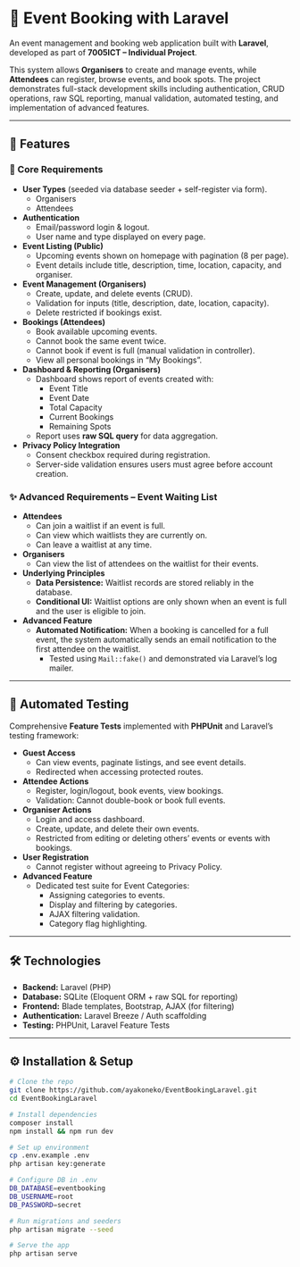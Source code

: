 # 📅 Event Booking with Laravel

An event management and booking web application built with **Laravel**, developed as part of **7005ICT – Individual Project**.  

This system allows **Organisers** to create and manage events, while **Attendees** can register, browse events, and book spots. The project demonstrates full-stack development skills including authentication, CRUD operations, raw SQL reporting, manual validation, automated testing, and implementation of advanced features.  

---

## 🚀 Features

### 🔹 Core Requirements
- **User Types** (seeded via database seeder + self-register via form).
  - Organisers
  - Attendees 
- **Authentication**
  - Email/password login & logout.
  - User name and type displayed on every page.
- **Event Listing (Public)**
  - Upcoming events shown on homepage with pagination (8 per page).
  - Event details include title, description, time, location, capacity, and organiser.
- **Event Management (Organisers)**
  - Create, update, and delete events (CRUD).
  - Validation for inputs (title, description, date, location, capacity).
  - Delete restricted if bookings exist.
- **Bookings (Attendees)**
  - Book available upcoming events.
  - Cannot book the same event twice.
  - Cannot book if event is full (manual validation in controller).
  - View all personal bookings in “My Bookings”.
- **Dashboard & Reporting (Organisers)**
  - Dashboard shows report of events created with:
    - Event Title
    - Event Date
    - Total Capacity
    - Current Bookings
    - Remaining Spots
  - Report uses **raw SQL query** for data aggregation.
- **Privacy Policy Integration**
  - Consent checkbox required during registration.
  - Server-side validation ensures users must agree before account creation.

### ✨ Advanced Requirements – Event Waiting List
- **Attendees**
  - Can join a waitlist if an event is full.
  - Can view which waitlists they are currently on.
  - Can leave a waitlist at any time.
- **Organisers**
  - Can view the list of attendees on the waitlist for their events.
- **Underlying Principles**
  - **Data Persistence:** Waitlist records are stored reliably in the database.
  - **Conditional UI:** Waitlist options are only shown when an event is full and the user is eligible to join.
- **Advanced Feature**
  - **Automated Notification:** When a booking is cancelled for a full event, the system automatically sends an email notification to the first attendee on the waitlist.  
      - Tested using `Mail::fake()` and demonstrated via Laravel’s log mailer.

---

## 🧪 Automated Testing

Comprehensive **Feature Tests** implemented with **PHPUnit** and Laravel’s testing framework:

- **Guest Access**
  - Can view events, paginate listings, and see event details.
  - Redirected when accessing protected routes.
- **Attendee Actions**
  - Register, login/logout, book events, view bookings.
  - Validation: Cannot double-book or book full events.
- **Organiser Actions**
  - Login and access dashboard.
  - Create, update, and delete their own events.
  - Restricted from editing or deleting others’ events or events with bookings.
- **User Registration**
  - Cannot register without agreeing to Privacy Policy.
- **Advanced Feature**
  - Dedicated test suite for Event Categories:
    - Assigning categories to events.
    - Display and filtering by categories.
    - AJAX filtering validation.
    - Category flag highlighting.

---

## 🛠️ Technologies

- **Backend:** Laravel (PHP)  
- **Database:** SQLite (Eloquent ORM + raw SQL for reporting)  
- **Frontend:** Blade templates, Bootstrap, AJAX (for filtering)  
- **Authentication:** Laravel Breeze / Auth scaffolding  
- **Testing:** PHPUnit, Laravel Feature Tests  

---

## ⚙️ Installation & Setup

```bash
# Clone the repo
git clone https://github.com/ayakoneko/EventBookingLaravel.git
cd EventBookingLaravel

# Install dependencies
composer install
npm install && npm run dev

# Set up environment
cp .env.example .env
php artisan key:generate

# Configure DB in .env
DB_DATABASE=eventbooking
DB_USERNAME=root
DB_PASSWORD=secret

# Run migrations and seeders
php artisan migrate --seed

# Serve the app
php artisan serve
